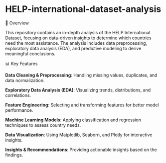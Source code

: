 # HELP-international-dataset-analysis

📌 Overview

This repository contains an in-depth analysis of the HELP International Dataset, focusing on data-driven insights to determine which countries need the most assistance. 
The analysis includes data preprocessing, exploratory data analysis (EDA), and predictive modeling to derive meaningful conclusions.

📊 Key Features

**Data Cleaning & Preprocessing**: Handling missing values, duplicates, and data normalization.

**Exploratory Data Analysis (EDA)**: Visualizing trends, distributions, and correlations.

**Feature Engineering**: Selecting and transforming features for better model performance.

**Machine Learning Models**: Applying classification and regression techniques to assess country needs.

**Data Visualization**: Using Matplotlib, Seaborn, and Plotly for interactive insights.

**Insights & Recommendations**: Providing actionable insights based on the findings.
